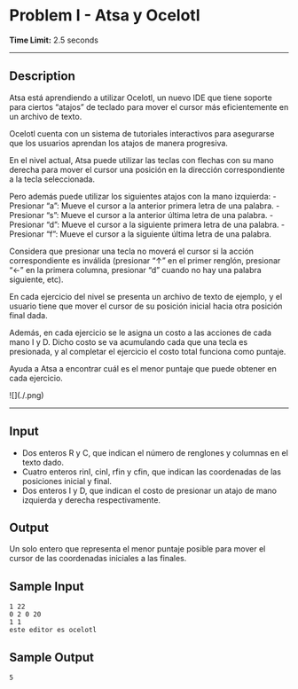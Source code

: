 # Problem I - Atsa y Ocelotl
  
**Time Limit:** 2.5 seconds
  
---
 
## Description
Atsa está aprendiendo a utilizar Ocelotl, un nuevo IDE que tiene soporte para ciertos “atajos” de teclado para mover el cursor más eficientemente en un archivo de texto.

Ocelotl cuenta con un sistema de tutoriales interactivos para asegurarse que los usuarios aprendan los atajos de manera progresiva.

En el nivel actual, Atsa puede utilizar las teclas con flechas con su mano derecha para mover el cursor una posición en la dirección correspondiente a la tecla seleccionada.

Pero además puede utilizar los siguientes atajos con la mano izquierda:
    - Presionar “a”: Mueve el cursor a la anterior primera letra de una palabra.
    - Presionar “s”: Mueve el cursor a la anterior última letra de una palabra.
    - Presionar “d”: Mueve el cursor a la siguiente primera letra de una palabra.
    - Presionar “f”: Mueve el cursor a la siguiente última letra de una palabra.

Considera que presionar una tecla no moverá el cursor si la acción correspondiente es inválida (presionar “↑” en el primer renglón, presionar “←” en la primera columna, presionar “d” cuando no hay una palabra siguiente, etc).

En cada ejercicio del nivel se presenta un archivo de texto de ejemplo, y el usuario tiene que mover el cursor de su posición inicial hacia otra posición final dada.

Además, en cada ejercicio se le asigna un costo a las acciones de cada mano I y D. Dicho costo se va acumulando cada que una tecla es presionada, y al completar el ejercicio el costo total funciona como puntaje.

Ayuda a Atsa a encontrar cuál es el menor puntaje que puede obtener en cada ejercicio.
  
![<image-description>](./<route and file name>.png)
  
---
  
## Input
- Dos enteros R y C, que indican el número de renglones y columnas en el texto dado.
- Cuatro enteros rinI, cinI, rfin y cfin, que indican las coordenadas de las posiciones inicial y final.
- Dos enteros I y D, que indican el costo de presionar un atajo de mano izquierda y derecha respectivamente.
  
## Output
Un solo entero que representa el menor puntaje posible para mover el cursor de las coordenadas iniciales a las finales.
  
## Sample Input
```
1 22
0 2 0 20
1 1
este editor es ocelotl
```

## Sample Output
```
5
```